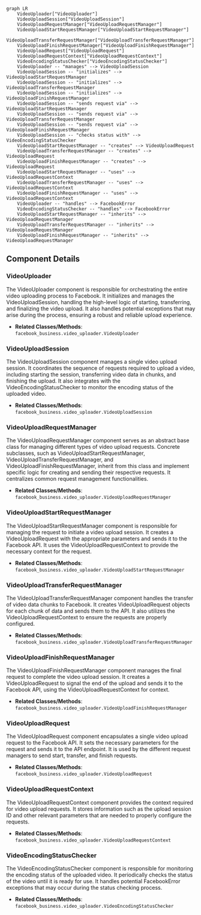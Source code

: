 ```mermaid
graph LR
    VideoUploader["VideoUploader"]
    VideoUploadSession["VideoUploadSession"]
    VideoUploadRequestManager["VideoUploadRequestManager"]
    VideoUploadStartRequestManager["VideoUploadStartRequestManager"]
    VideoUploadTransferRequestManager["VideoUploadTransferRequestManager"]
    VideoUploadFinishRequestManager["VideoUploadFinishRequestManager"]
    VideoUploadRequest["VideoUploadRequest"]
    VideoUploadRequestContext["VideoUploadRequestContext"]
    VideoEncodingStatusChecker["VideoEncodingStatusChecker"]
    VideoUploader -- "manages" --> VideoUploadSession
    VideoUploadSession -- "initializes" --> VideoUploadStartRequestManager
    VideoUploadSession -- "initializes" --> VideoUploadTransferRequestManager
    VideoUploadSession -- "initializes" --> VideoUploadFinishRequestManager
    VideoUploadSession -- "sends request via" --> VideoUploadStartRequestManager
    VideoUploadSession -- "sends request via" --> VideoUploadTransferRequestManager
    VideoUploadSession -- "sends request via" --> VideoUploadFinishRequestManager
    VideoUploadSession -- "checks status with" --> VideoEncodingStatusChecker
    VideoUploadStartRequestManager -- "creates" --> VideoUploadRequest
    VideoUploadTransferRequestManager -- "creates" --> VideoUploadRequest
    VideoUploadFinishRequestManager -- "creates" --> VideoUploadRequest
    VideoUploadStartRequestManager -- "uses" --> VideoUploadRequestContext
    VideoUploadTransferRequestManager -- "uses" --> VideoUploadRequestContext
    VideoUploadFinishRequestManager -- "uses" --> VideoUploadRequestContext
    VideoUploader -- "handles" --> FacebookError
    VideoEncodingStatusChecker -- "handles" --> FacebookError
    VideoUploadStartRequestManager -- "inherits" --> VideoUploadRequestManager
    VideoUploadTransferRequestManager -- "inherits" --> VideoUploadRequestManager
    VideoUploadFinishRequestManager -- "inherits" --> VideoUploadRequestManager
```

## Component Details

### VideoUploader
The VideoUploader component is responsible for orchestrating the entire video uploading process to Facebook. It initializes and manages the VideoUploadSession, handling the high-level logic of starting, transferring, and finalizing the video upload. It also handles potential exceptions that may arise during the process, ensuring a robust and reliable upload experience.
- **Related Classes/Methods**: `facebook_business.video_uploader.VideoUploader`

### VideoUploadSession
The VideoUploadSession component manages a single video upload session. It coordinates the sequence of requests required to upload a video, including starting the session, transferring video data in chunks, and finishing the upload. It also integrates with the VideoEncodingStatusChecker to monitor the encoding status of the uploaded video.
- **Related Classes/Methods**: `facebook_business.video_uploader.VideoUploadSession`

### VideoUploadRequestManager
The VideoUploadRequestManager component serves as an abstract base class for managing different types of video upload requests. Concrete subclasses, such as VideoUploadStartRequestManager, VideoUploadTransferRequestManager, and VideoUploadFinishRequestManager, inherit from this class and implement specific logic for creating and sending their respective requests. It centralizes common request management functionalities.
- **Related Classes/Methods**: `facebook_business.video_uploader.VideoUploadRequestManager`

### VideoUploadStartRequestManager
The VideoUploadStartRequestManager component is responsible for managing the request to initiate a video upload session. It creates a VideoUploadRequest with the appropriate parameters and sends it to the Facebook API. It uses the VideoUploadRequestContext to provide the necessary context for the request.
- **Related Classes/Methods**: `facebook_business.video_uploader.VideoUploadStartRequestManager`

### VideoUploadTransferRequestManager
The VideoUploadTransferRequestManager component handles the transfer of video data chunks to Facebook. It creates VideoUploadRequest objects for each chunk of data and sends them to the API. It also utilizes the VideoUploadRequestContext to ensure the requests are properly configured.
- **Related Classes/Methods**: `facebook_business.video_uploader.VideoUploadTransferRequestManager`

### VideoUploadFinishRequestManager
The VideoUploadFinishRequestManager component manages the final request to complete the video upload session. It creates a VideoUploadRequest to signal the end of the upload and sends it to the Facebook API, using the VideoUploadRequestContext for context.
- **Related Classes/Methods**: `facebook_business.video_uploader.VideoUploadFinishRequestManager`

### VideoUploadRequest
The VideoUploadRequest component encapsulates a single video upload request to the Facebook API. It sets the necessary parameters for the request and sends it to the API endpoint. It is used by the different request managers to send start, transfer, and finish requests.
- **Related Classes/Methods**: `facebook_business.video_uploader.VideoUploadRequest`

### VideoUploadRequestContext
The VideoUploadRequestContext component provides the context required for video upload requests. It stores information such as the upload session ID and other relevant parameters that are needed to properly configure the requests.
- **Related Classes/Methods**: `facebook_business.video_uploader.VideoUploadRequestContext`

### VideoEncodingStatusChecker
The VideoEncodingStatusChecker component is responsible for monitoring the encoding status of the uploaded video. It periodically checks the status of the video until it is ready for use. It handles potential FacebookError exceptions that may occur during the status checking process.
- **Related Classes/Methods**: `facebook_business.video_uploader.VideoEncodingStatusChecker`
